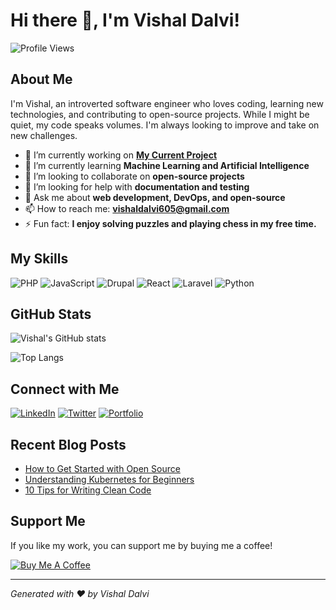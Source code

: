 # Hi there 👋, I'm Vishal Dalvi!

![Profile Views](https://komarev.com/ghpvc/?username=vishaldalvi&color=brightgreen)

## About Me

I'm Vishal, an introverted software engineer who loves coding, learning new technologies, and contributing to open-source projects. While I might be quiet, my code speaks volumes. I'm always looking to improve and take on new challenges.

- 🔭 I’m currently working on **[My Current Project](https://github.com/vishaldalvi/mycurrentproject)**
- 🌱 I’m currently learning **Machine Learning and Artificial Intelligence**
- 👯 I’m looking to collaborate on **open-source projects**
- 🤔 I’m looking for help with **documentation and testing**
- 💬 Ask me about **web development, DevOps, and open-source**
- 📫 How to reach me: **[vishaldalvi605@gmail.com](mailto:vishaldalvi605@gmail.com)**
- ⚡ Fun fact: **I enjoy solving puzzles and playing chess in my free time.**

## My Skills

![PHP](https://img.shields.io/badge/PHP-777BB4?style=for-the-badge&logo=php&logoColor=white)
![JavaScript](https://img.shields.io/badge/JavaScript-F7DF1E?style=for-the-badge&logo=javascript&logoColor=black)
![Drupal](https://img.shields.io/badge/Drupal-0678BE?style=for-the-badge&logo=drupal&logoColor=white)
![React](https://img.shields.io/badge/React-61DAFB?style=for-the-badge&logo=react&logoColor=black)
![Laravel](https://img.shields.io/badge/Laravel-FF2D20?style=for-the-badge&logo=laravel&logoColor=white)
![Python](https://img.shields.io/badge/Python-3776AB?style=for-the-badge&logo=python&logoColor=white)

## GitHub Stats

![Vishal's GitHub stats](https://github-readme-stats.vercel.app/api?username=dalvivishal&show_icons=true&theme=radical)

![Top Langs](https://github-readme-stats.vercel.app/api/top-langs/?username=dalvivishal&layout=compact&theme=radical)

## Connect with Me

[![LinkedIn](https://img.shields.io/badge/LinkedIn-0A66C2?style=for-the-badge&logo=linkedin&logoColor=white)](https://linkedin.com/in/vishaldalvi)
[![Twitter](https://img.shields.io/badge/Twitter-1DA1F2?style=for-the-badge&logo=twitter&logoColor=white)](https://twitter.com/vishaldalvi)
[![Portfolio](https://img.shields.io/badge/Portfolio-000000?style=for-the-badge&logo=About.me&logoColor=white)](https://vishaldalvi.com)

## Recent Blog Posts

<!-- BLOG-POST-LIST:START -->
- [How to Get Started with Open Source](https://vishaldalvi.com/blog/get-started-with-open-source)
- [Understanding Kubernetes for Beginners](https://vishaldalvi.com/blog/kubernetes-for-beginners)
- [10 Tips for Writing Clean Code](https://vishaldalvi.com/blog/clean-code-tips)
<!-- BLOG-POST-LIST:END -->

## Support Me

If you like my work, you can support me by buying me a coffee!

[![Buy Me A Coffee](https://img.shields.io/badge/Buy_Me_A_Coffee-F7CA88?style=for-the-badge&logo=buy-me-a-coffee&logoColor=black)](https://buymeacoffee.com/vishaldalvi)

---

*Generated with ❤️ by Vishal Dalvi*
